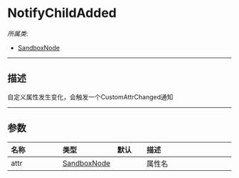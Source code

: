# NotifyChildAdded

*所属类*:
* [SandboxNode](/Api/Classes/Base/SandboxNode.md)
------------------------------------------------------------------------------------------
## 描述

自定义属性发生变化，会触发一个CustomAttrChanged通知

------------------------------------------------------------------------------------------
## 参数

|<div style="width:100px">名称</div>|<div style="width:100px">类型</div>|<div style="width:50px">默认</div>|<div style="width:350px">描述</div>|
|:---|:---|:---|:---|
|attr|[SandboxNode](/Api/DataType/SandboxNode.md)||属性名|
